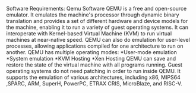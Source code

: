 Software Requirements:
Qemu Software
QEMU is a free and open-source emulator. It emulates the machine's processor through dynamic binary translation and provides a set of different hardware and device models for the machine, enabling it to run a variety of guest operating systems. It can interoperate with Kernel-based Virtual Machine (KVM) to run virtual machines at near-native speed. QEMU can also do emulation for user-level processes, allowing applications compiled for one architecture to run on another.
QEMU has multiple operating modes:
*User-mode emulation
*System emulation
*KVM Hosting
*Xen Hosting
QEMU can save and restore the state of the virtual machine with all programs running. Guest operating systems do not need patching in order to run inside QEMU. It supports the emulation of various architectures, including x86, MIPS64 ,SPARC, ARM, SuperH, PowerPC, ETRAX CRIS, MicroBlaze, and RISC-V.
